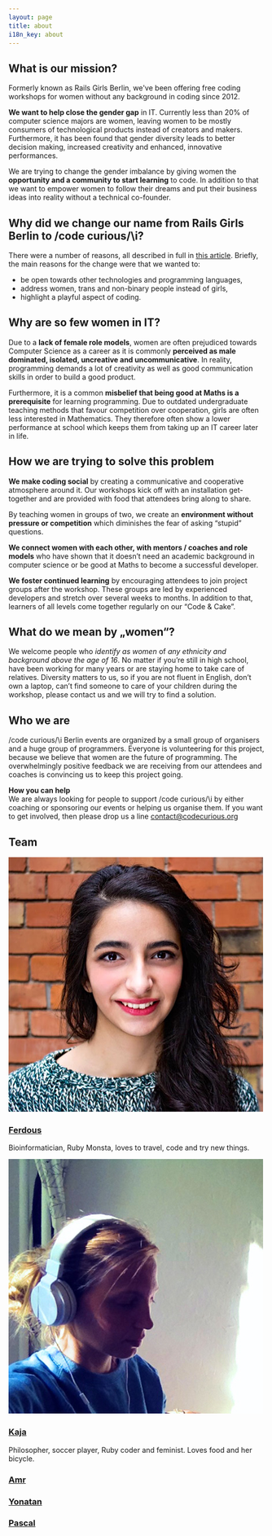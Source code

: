 ```yaml
---
layout: page
title: about
i18n_key: about
---
```


## What is our mission?

Formerly known as Rails Girls Berlin, we've been offering free coding workshops for women without any background in coding since 2012.

**We want to help close the gender gap** in IT. Currently less than 20% of computer science majors are women, leaving women to be mostly consumers of technological products instead of creators and makers. Furthermore, it has been found that gender diversity leads to better decision making, increased creativity and enhanced, innovative performances.

We are trying to change the gender imbalance by giving women the **opportunity and a community to start learning** to code. In addition to that we want to empower women to follow their dreams and put their business ideas into reality without a technical co-founder.

## Why did we change our name from Rails Girls Berlin to /code curious/\i?

There were a number of reasons, all described in full in [this article](../_posts/2017-10-25-rails-girls-berlin-is-growing-up.md). Briefly, the main reasons for the change were that we wanted to:
- be open towards other technologies and programming languages,
- address women, trans and non-binary people instead of girls,
- highlight a playful aspect of coding.

## Why are so few women in IT?

Due to a **lack of female role models**, women are often prejudiced towards Computer Science as a career as it is commonly **perceived as male dominated, isolated, uncreative and uncommunicative**. In reality, programming demands a lot of creativity as well as good communication skills in order to build a good product.

Furthermore, it is a common **misbelief that being good at Maths is a prerequisite** for learning programming. Due to outdated undergraduate teaching methods that favour competition over cooperation, girls are often less interested in Mathematics. They therefore often show a lower performance at school which keeps them from taking up an IT career later in life.


## How we are trying to solve this problem

**We make coding social** by creating a communicative and cooperative atmosphere around it. Our workshops kick off with an installation get-together and are provided with food that attendees bring along to share.

By teaching women in groups of two, we create an **environment without pressure or competition** which diminishes the fear of asking “stupid” questions.

**We connect women with each other, with mentors / coaches and role models** who have shown that it doesn’t need an academic background in computer science or be good at Maths to become a successful developer.

**We foster continued learning** by encouraging attendees to join project groups after the workshop. These groups are led by experienced developers and stretch over several weeks to months. In addition to that, learners of all levels come together regularly on our “Code & Cake”.


## What do we mean by „women“?

We welcome people who *identify as women* of *any ethnicity and background above the age of 16*. No matter if you’re still in high school, have been working for many years or are staying home to take care of relatives. Diversity matters to us, so if you are not fluent in English, don’t own a laptop, can’t find someone to care of your children during the workshop, please contact us and we will try to find a solution.

## Who we are

/code curious/\i Berlin events are organized by a small group of organisers and a huge group of programmers. Everyone is volunteering for this project, because we believe that women are the future of programming. The overwhelmingly positive feedback we are receiving from our attendees and coaches is convincing us to keep this project going.

**How you can help**  
We are always looking for people to support /code curious/\i by either coaching or sponsoring our events or helping us organise them. If you want to get involved, then please drop us a line [contact@codecurious.org](mailto:contact@codecurious.org)

## Team

[![](../assets/images/ferdous.jpg)](https://twitter.com/ferbsx)
### [Ferdous](https://twitter.com/ferbsx)

Bioinformatician, Ruby Monsta, loves to travel, code and try new things.  


[![](../assets/images/kaja.jpg)](https://twitter.com/alizenero)
### [Kaja](https://twitter.com/alizenero)

Philosopher, soccer player, Ruby coder and feminist. Loves food and her bicycle.  

### [Amr](https://twitter.com/amrAbdelwahab)
### [Yonatan](https://twitter.com/shushugah)
### [Pascal](https://twitter.com/pascalwengerter)

